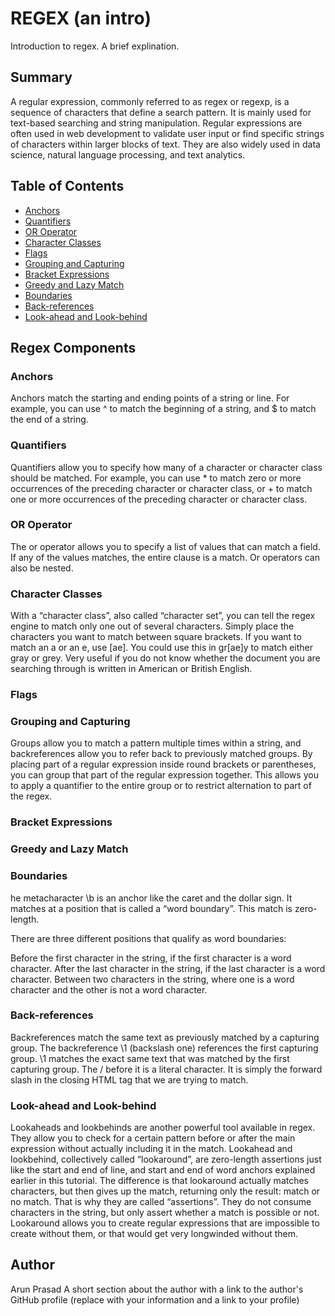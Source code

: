 # REGEX (an intro)

Introduction to regex. A brief explination.

## Summary

A regular expression, commonly referred to as regex or regexp, is a sequence of characters that define a search pattern. It is mainly used for text-based searching and string manipulation.
Regular expressions are often used in web development to validate user input or find specific strings of characters within larger blocks of text. They are also widely used in data science, natural language processing, and text analytics.

## Table of Contents

- [Anchors](#anchors)
- [Quantifiers](#quantifiers)
- [OR Operator](#or-operator)
- [Character Classes](#character-classes)
- [Flags](#flags)
- [Grouping and Capturing](#grouping-and-capturing)
- [Bracket Expressions](#bracket-expressions)
- [Greedy and Lazy Match](#greedy-and-lazy-match)
- [Boundaries](#boundaries)
- [Back-references](#back-references)
- [Look-ahead and Look-behind](#look-ahead-and-look-behind)

## Regex Components

### Anchors
Anchors match the starting and ending points of a string or line. For example, you can use ^ to match the beginning of a string, and $ to match the end of a string.
### Quantifiers
Quantifiers allow you to specify how many of a character or character class should be matched. For example, you can use * to match zero or more occurrences of the preceding character or character class, or + to match one or more occurrences of the preceding character or character class.
### OR Operator
The or operator allows you to specify a list of values that can match a field. If any of the values matches, the entire clause is a match. Or operators can also be nested.
### Character Classes
With a “character class”, also called “character set”, you can tell the regex engine to match only one out of several characters. Simply place the characters you want to match between square brackets. If you want to match an a or an e, use [ae]. You could use this in gr[ae]y to match either gray or grey. Very useful if you do not know whether the document you are searching through is written in American or British English.
### Flags

### Grouping and Capturing
Groups allow you to match a pattern multiple times within a string, and backreferences allow you to refer back to previously matched groups.
By placing part of a regular expression inside round brackets or parentheses, you can group that part of the regular expression together. This allows you to apply a quantifier to the entire group or to restrict alternation to part of the regex.
### Bracket Expressions

### Greedy and Lazy Match

### Boundaries
he metacharacter \b is an anchor like the caret and the dollar sign. It matches at a position that is called a “word boundary”. This match is zero-length.

There are three different positions that qualify as word boundaries:

Before the first character in the string, if the first character is a word character.
After the last character in the string, if the last character is a word character.
Between two characters in the string, where one is a word character and the other is not a word character.
### Back-references
Backreferences match the same text as previously matched by a capturing group. The backreference \1 (backslash one) references the first capturing group. \1 matches the exact same text that was matched by the first capturing group. The / before it is a literal character. It is simply the forward slash in the closing HTML tag that we are trying to match.
### Look-ahead and Look-behind
Lookaheads and lookbehinds are another powerful tool available in regex. They allow you to check for a certain pattern before or after the main expression without actually including it in the match.
Lookahead and lookbehind, collectively called “lookaround”, are zero-length assertions just like the start and end of line, and start and end of word anchors explained earlier in this tutorial. The difference is that lookaround actually matches characters, but then gives up the match, returning only the result: match or no match. That is why they are called “assertions”. They do not consume characters in the string, but only assert whether a match is possible or not. Lookaround allows you to create regular expressions that are impossible to create without them, or that would get very longwinded without them.
## Author

Arun Prasad
A short section about the author with a link to the author's GitHub profile (replace with your information and a link to your profile)
